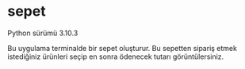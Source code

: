 # sepet
Python sürümü 3.10.3

Bu uygulama terminalde bir sepet oluşturur. Bu sepetten sipariş etmek istediğiniz ürünleri seçip en sonra ödenecek tutarı görüntülersiniz.
